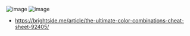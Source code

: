 ![image](https://user-images.githubusercontent.com/62606632/117266537-53d62980-ae90-11eb-8a97-800670dabc6f.png)
![image](https://user-images.githubusercontent.com/62606632/117266635-6c464400-ae90-11eb-9b50-edb6771667f7.png)
* https://brightside.me/article/the-ultimate-color-combinations-cheat-sheet-92405/

